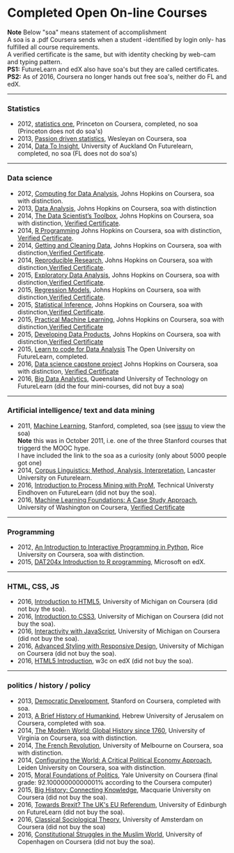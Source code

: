 
# Completed Open On-line Courses

**Note** 
Below "soa" means statement of accomplishment  
A soa is a .pdf Coursera sends when a student -identified by login only- has fulfilled all course requirements.  
A verified certificate is the same, but with identity checking by web-cam and typing pattern.  
**PS1:** FutureLearn and edX also have soa's but they are called certificates.  
**PS2:** As of 2016, Coursera no longer hands out free soa's, neither do FL and edX.      

---
### Statistics
- 2012, [statistics one](https://www.coursera.org/course/stats1), Princeton on Coursera, completed, no soa (Princeton does not do soa's)
- 2013, [Passion driven statistics](https://www.coursera.org/course/pdstatistics), Wesleyan on Coursera, soa 
- 2014, [Data To Insight](https://www.futurelearn.com/courses/data-to-insight), University of Auckland On Futurelearn, completed, no soa (FL does not do soa's)

---
### Data science
- 2012, [Computing for Data Analysis](https://www.coursera.org/course/compdata), Johns Hopkins on Coursera, soa with distinction.
- 2013, [Data Analysis](https://www.coursera.org/course/dataanalysis), Johns Hopkins on Coursera, soa with distinction
- 2014, [The Data Scientist’s Toolbox](https://www.coursera.org/course/datascitoolbox), Johns Hopkins on Coursera, soa with distinction, [Verified Certificate](https://www.coursera.org/account/accomplishments/records/dHjj74XxqxCJCHkR).
- 2014, [R Programming](https://www.coursera.org/course/rprog) Johns Hopkins on Coursera, soa with distinction, [Verified Certificate](https://www.coursera.org/account/accomplishments/records/ame2mGnzWFJMuwYu).
- 2014, [Getting and Cleaning Data](https://www.coursera.org/course/getdata), Johns Hopkins on Coursera, soa with distinction,[Verified Certificate](https://www.coursera.org/account/accomplishments/records/BBBSspZ6fRZFVnXH).
- 2014, [Reproducible Research](https://www.coursera.org/course/repdata), Johns Hopkins on Coursera, soa with distinction,[Verified Certificate](https://www.coursera.org/account/accomplishments/records/8958NxMBdfK9ujcQ).
- 2015, [Exploratory Data Analysis](https://www.coursera.org/course/exdata), Johns Hopkins on Coursera, soa with distinction,[Verified Certificate](https://www.coursera.org/account/accomplishments/records/CvcwBEyqBfbFjvfv).
- 2015, [Regression Models](https://www.coursera.org/course/regmods), Johns Hopkins on Coursera, soa with distinction,[Verified Certificate](https://www.coursera.org/account/accomplishments/records/K3E9JYF3hDAP7HYE).
- 2015, [Statistical Inference](https://www.coursera.org/course/statinference), Johns Hopkins on Coursera, soa with distinction,[Verified Certificate](https://www.coursera.org/account/accomplishments/records/Kt8hQGaTjcawDK4w).
- 2015, [Practical Machine Learning](https://www.coursera.org/course/predmachlearn), Johns Hopkins on Coursera, soa with distinction,[Verified Certificate](https://www.coursera.org/account/accomplishments/records/LjtD7VzLmqhT6dht)
- 2015, [Developing Data Products](https://www.coursera.org/course/devdataprod), Johns Hopkins on Coursera, soa with distinction,[Verified Certificate](https://www.coursera.org/account/accomplishments/records/VJWLvEKfjy6j8Yqf)
- 2015, [Learn to code for Data Analysis](https://www.futurelearn.com/courses/learn-to-code) The Open University on FutureLearn, completed.
- 2016, [Data science capstone project](https://www.coursera.org/learn/data-science-project/) Johns Hopkins on Coursera, soa with distinction, [Verified Certificate](https://www.coursera.org/account/accomplishments/records/aZecNF2HAfVwpeSu)
- 2016, [Big Data Analytics](https://www.futurelearn.com/programs/big-data-analytics?utm_source=FL_DB&utm_medium=crm&utm_campaign=01_08_2016_FL_newsletter&utm_content=text), Queensland University of Technology on FutureLearn (did the four mini-courses, did not buy a soa) 

---
### Artificial intelligence/ text and data mining

- 2011, [Machine Learning](https://www.coursera.org/course/ml), Stanford, completed, soa (see [issuu](http://issuu.com/vilkoos/docs/machine_learning_statement_of_accom) to view the soa)  
  **Note** this was in October 2011, i.e. one of the three Stanford courses that triggerd the MOOC hype.  
  I have included the link to the soa as a curiosity (only about 5000 people got one) 
- 2014, [Corpus Linguistics: Method, Analysis, Interpretation](https://www.futurelearn.com/courses/corpus-linguistics/), Lancaster University on Futurelearn.  
- 2016, [Introduction to Process Mining with ProM](https://www.futurelearn.com/courses/process-mining), Technical Universty Eindhoven on FutureLearn (did not buy the soa). 
- 2016, [Machine Learning Foundations: A Case Study Approach](https://www.coursera.org/learn/ml-foundations), University of Washington on Coursera, [Verified Certificate](https://www.coursera.org/account/accomplishments/records/N6CW3JGP76LE)

---
### Programming

- 2012, [An Introduction to Interactive Programming in Python](https://www.coursera.org/course/interactivepython), Rice University on Coursera, soa with distinction.
- 2015, [DAT204x Introduction to R programming](https://www.edx.org/course/introduction-r-programming-microsoft-dat204x-0), Microsoft on edX. 

---
### HTML, CSS, JS
- 2016, [Introduction to HTML5](https://www.coursera.org/learn/html), University of Michigan on Coursera (did not buy the soa).
- 2016, [Introduction to CSS3](https://www.coursera.org/learn/introcss), University of Michigan on Coursera (did not buy the soa).
- 2016, [Interactivity with JavaScript](https://www.coursera.org/learn/javascript), University of Michigan on Coursera (did not buy the soa).
- 2016, [Advanced Styling with Responsive Design](https://www.coursera.org/learn/responsivedesign), University of Michigan on Coursera (did not buy the soa).
- 2016, [HTML5 Introduction](https://www.edx.org/course/html5-introduction-w3cx-html5-0x), w3c on edX (did not buy the soa).

---
### politics / history / policy

- 2013, [Democratic Development](https://www.coursera.org/course/democraticdev), Stanford on Coursera, completed with soa. 
- 2013, [A Brief History of Humankind](https://www.coursera.org/course/humankind), Hebrew University of Jerusalem on Coursera, completed with soa.
- 2014, [The Modern World: Global History since 1760](https://www.coursera.org/course/modernworld), University of Virginia on Coursera, soa with distinction.
- 2014, [The French Revolution](https://www.coursera.org/course/frenchrev), University of Melbourne on Coursera, soa with distinction.
- 2014, [Configuring the World: A Critical Political Economy Approach](https://www.coursera.org/course/configuringworld), Leiden University on Coursera, soa with distinction.
- 2015, [Moral Foundations of Politics](https://www.coursera.org/learn/moral-politics), Yale University on Coursera (final grade: 92.10000000000001% according to the Coursera computer)
- 2015, [Big History: Connecting Knowledge](https://www.coursera.org/learn/big-history), Macquarie University on Coursera (did not buy the soa).
- 2016, [Towards Brexit? The UK's EU Referendum](https://www.futurelearn.com/courses/eu-referendum), University of Edinburgh on FutureLearn (did not buy the soa).
- 2016, [Classical Sociological Theory](https://www.coursera.org/learn/classical-sociological-theory), University of Amsterdam on Coursera (did not buy the soa)
- 2016, [Constitutional Struggles in the Muslim World](https://www.coursera.org/learn/muslim-world), University of Copenhagen on Coursera (did not buy the soa).
